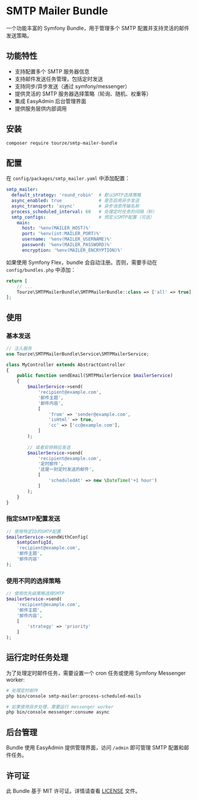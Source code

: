 # SMTP Mailer Bundle

一个功能丰富的 Symfony Bundle，用于管理多个 SMTP 配置并支持灵活的邮件发送策略。

## 功能特性

- 支持配置多个 SMTP 服务器信息
- 支持邮件发送任务管理，包括定时发送
- 支持同步/异步发送（通过 symfony/messenger）
- 提供灵活的 SMTP 服务器选择策略（轮询、随机、权重等）
- 集成 EasyAdmin 后台管理界面
- 提供服务层供内部调用

## 安装

```bash
composer require tourze/smtp-mailer-bundle
```

## 配置

在 `config/packages/smtp_mailer.yaml` 中添加配置：

```yaml
smtp_mailer:
  default_strategy: 'round_robin'  # 默认SMTP选择策略
  async_enabled: true              # 是否启用异步发送
  async_transport: 'async'         # 异步消息传输名称
  process_scheduled_interval: 60   # 处理定时任务的间隔（秒）
  smtp_configs:                    # 预定义SMTP配置（可选）
    main:
      host: '%env(MAILER_HOST)%'
      port: '%env(int:MAILER_PORT)%'
      username: '%env(MAILER_USERNAME)%'
      password: '%env(MAILER_PASSWORD)%'
      encryption: '%env(MAILER_ENCRYPTION)%'
```

如果使用 Symfony Flex，bundle 会自动注册。否则，需要手动在 `config/bundles.php` 中添加：

```php
return [
    // ...
    Tourze\SMTPMailerBundle\SMTPMailerBundle::class => ['all' => true],
];
```

## 使用

### 基本发送

```php
// 注入服务
use Tourze\SMTPMailerBundle\Service\SMTPMailerService;

class MyController extends AbstractController
{
    public function sendEmail(SMTPMailerService $mailerService)
    {
        $mailerService->send(
            'recipient@example.com',
            '邮件主题',
            '邮件内容',
            [
                'from' => 'sender@example.com',
                'isHtml' => true,
                'cc' => ['cc@example.com'],
            ]
        );
        
        // 或者安排稍后发送
        $mailerService->send(
            'recipient@example.com',
            '定时邮件',
            '这是一封定时发送的邮件',
            [
                'scheduledAt' => new \DateTime('+1 hour')
            ]
        );
    }
}
```

### 指定SMTP配置发送

```php
// 使用特定ID的SMTP配置
$mailerService->sendWithConfig(
    $smtpConfigId,
    'recipient@example.com',
    '邮件主题',
    '邮件内容'
);
```

### 使用不同的选择策略

```php
// 使用优先级策略选择SMTP
$mailerService->send(
    'recipient@example.com',
    '邮件主题',
    '邮件内容',
    [
        'strategy' => 'priority'
    ]
);
```

## 运行定时任务处理

为了处理定时邮件任务，需要设置一个 cron 任务或使用 Symfony Messenger worker:

```bash
# 处理定时邮件
php bin/console smtp-mailer:process-scheduled-mails

# 如果使用异步处理，需要运行 messenger worker
php bin/console messenger:consume async
```

## 后台管理

Bundle 使用 EasyAdmin 提供管理界面，访问 `/admin` 即可管理 SMTP 配置和邮件任务。

## 许可证

此 Bundle 基于 MIT 许可证。详情请查看 [LICENSE](LICENSE) 文件。
